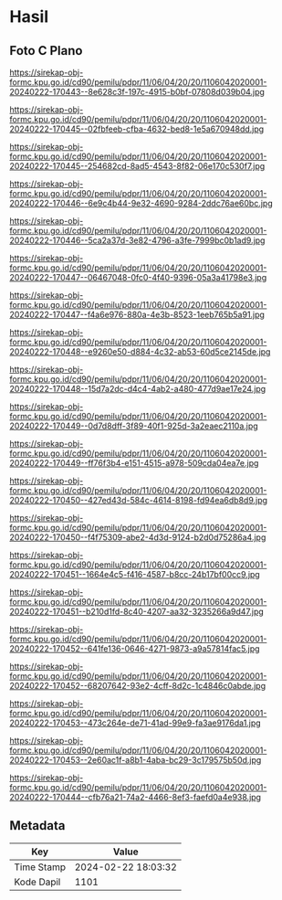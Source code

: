 # Hasil

## Foto C Plano

https://sirekap-obj-formc.kpu.go.id/cd90/pemilu/pdpr/11/06/04/20/20/1106042020001-20240222-170443--8e628c3f-197c-4915-b0bf-07808d039b04.jpg

https://sirekap-obj-formc.kpu.go.id/cd90/pemilu/pdpr/11/06/04/20/20/1106042020001-20240222-170445--02fbfeeb-cfba-4632-bed8-1e5a670948dd.jpg

https://sirekap-obj-formc.kpu.go.id/cd90/pemilu/pdpr/11/06/04/20/20/1106042020001-20240222-170445--254682cd-8ad5-4543-8f82-06e170c530f7.jpg

https://sirekap-obj-formc.kpu.go.id/cd90/pemilu/pdpr/11/06/04/20/20/1106042020001-20240222-170446--6e9c4b44-9e32-4690-9284-2ddc76ae60bc.jpg

https://sirekap-obj-formc.kpu.go.id/cd90/pemilu/pdpr/11/06/04/20/20/1106042020001-20240222-170446--5ca2a37d-3e82-4796-a3fe-7999bc0b1ad9.jpg

https://sirekap-obj-formc.kpu.go.id/cd90/pemilu/pdpr/11/06/04/20/20/1106042020001-20240222-170447--06467048-0fc0-4f40-9396-05a3a41798e3.jpg

https://sirekap-obj-formc.kpu.go.id/cd90/pemilu/pdpr/11/06/04/20/20/1106042020001-20240222-170447--f4a6e976-880a-4e3b-8523-1eeb765b5a91.jpg

https://sirekap-obj-formc.kpu.go.id/cd90/pemilu/pdpr/11/06/04/20/20/1106042020001-20240222-170448--e9260e50-d884-4c32-ab53-60d5ce2145de.jpg

https://sirekap-obj-formc.kpu.go.id/cd90/pemilu/pdpr/11/06/04/20/20/1106042020001-20240222-170448--15d7a2dc-d4c4-4ab2-a480-477d9ae17e24.jpg

https://sirekap-obj-formc.kpu.go.id/cd90/pemilu/pdpr/11/06/04/20/20/1106042020001-20240222-170449--0d7d8dff-3f89-40f1-925d-3a2eaec2110a.jpg

https://sirekap-obj-formc.kpu.go.id/cd90/pemilu/pdpr/11/06/04/20/20/1106042020001-20240222-170449--ff76f3b4-e151-4515-a978-509cda04ea7e.jpg

https://sirekap-obj-formc.kpu.go.id/cd90/pemilu/pdpr/11/06/04/20/20/1106042020001-20240222-170450--427ed43d-584c-4614-8198-fd94ea6db8d9.jpg

https://sirekap-obj-formc.kpu.go.id/cd90/pemilu/pdpr/11/06/04/20/20/1106042020001-20240222-170450--f4f75309-abe2-4d3d-9124-b2d0d75286a4.jpg

https://sirekap-obj-formc.kpu.go.id/cd90/pemilu/pdpr/11/06/04/20/20/1106042020001-20240222-170451--1664e4c5-f416-4587-b8cc-24b17bf00cc9.jpg

https://sirekap-obj-formc.kpu.go.id/cd90/pemilu/pdpr/11/06/04/20/20/1106042020001-20240222-170451--b210d1fd-8c40-4207-aa32-3235266a9d47.jpg

https://sirekap-obj-formc.kpu.go.id/cd90/pemilu/pdpr/11/06/04/20/20/1106042020001-20240222-170452--641fe136-0646-4271-9873-a9a57814fac5.jpg

https://sirekap-obj-formc.kpu.go.id/cd90/pemilu/pdpr/11/06/04/20/20/1106042020001-20240222-170452--68207642-93e2-4cff-8d2c-1c4846c0abde.jpg

https://sirekap-obj-formc.kpu.go.id/cd90/pemilu/pdpr/11/06/04/20/20/1106042020001-20240222-170453--473c264e-de71-41ad-99e9-fa3ae9176da1.jpg

https://sirekap-obj-formc.kpu.go.id/cd90/pemilu/pdpr/11/06/04/20/20/1106042020001-20240222-170453--2e60ac1f-a8b1-4aba-bc29-3c179575b50d.jpg

https://sirekap-obj-formc.kpu.go.id/cd90/pemilu/pdpr/11/06/04/20/20/1106042020001-20240222-170444--cfb76a21-74a2-4466-8ef3-faefd0a4e938.jpg


## Metadata

| Key        | Value               |
| ---------- | ------------------- |
| Time Stamp | 2024-02-22 18:03:32 |
| Kode Dapil | 1101                |



